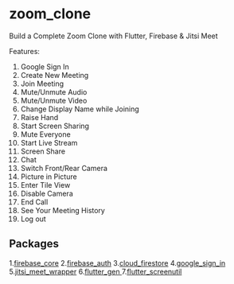 # zoom_clone
Build a Complete Zoom Clone with Flutter, Firebase & Jitsi Meet

Features:
1. Google Sign In
2. Create New Meeting
3. Join Meeting
4. Mute/Unmute Audio
5. Mute/Unmute Video
6. Change Display Name while Joining
7. Raise Hand
8. Start Screen Sharing
9. Mute Everyone
10. Start Live Stream
11. Screen Share
12. Chat
13. Switch Front/Rear Camera
14. Picture in Picture
15. Enter Tile View
16. Disable Camera
17. End Call
18. See Your Meeting History
19. Log out

## Packages
1.[firebase_core](https://pub.dev/packages/firebase_core)
2.[firebase_auth](https://pub.dev/packages/firebase_auth)
3.[cloud_firestore](https://pub.dev/packages/cloud_firestore)
4.[google_sign_in](https://pub.dev/packages/google_sign_in)
5.[jitsi_meet_wrapper](https://pub.dev/packages/jitsi_meet_wrapper)
6.[flutter_gen ](https://pub.dev/packages/flutter_gen)
7.[flutter_screenutil ](https://pub.dev/packages/flutter_screenutil)

